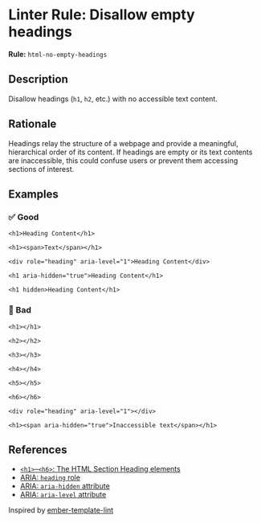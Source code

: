 # Linter Rule: Disallow empty headings

**Rule:** `html-no-empty-headings`

## Description

Disallow headings (`h1`, `h2`, etc.) with no accessible text content.

## Rationale

Headings relay the structure of a webpage and provide a meaningful, hierarchical order of its content. If headings are empty or its text contents are inaccessible, this could confuse users or prevent them accessing sections of interest.

## Examples

### ✅ Good

```erb
<h1>Heading Content</h1>

<h1><span>Text</span></h1>

<div role="heading" aria-level="1">Heading Content</div>

<h1 aria-hidden="true">Heading Content</h1>

<h1 hidden>Heading Content</h1>
```

### 🚫 Bad

```erb
<h1></h1>

<h2></h2>

<h3></h3>

<h4></h4>

<h5></h5>

<h6></h6>

<div role="heading" aria-level="1"></div>

<h1><span aria-hidden="true">Inaccessible text</span></h1>
```

## References

- [`<h1>`–`<h6>`: The HTML Section Heading elements](https://developer.mozilla.org/en-US/docs/Web/HTML/Reference/Elements/Heading_Elements)
- [ARIA: `heading` role](https://developer.mozilla.org/en-US/docs/Web/Accessibility/ARIA/Reference/Roles/heading_role)
- [ARIA: `aria-hidden` attribute](https://developer.mozilla.org/en-US/docs/Web/Accessibility/ARIA/Reference/Attributes/aria-hidden)
- [ARIA: `aria-level` attribute](https://developer.mozilla.org/en-US/docs/Web/Accessibility/ARIA/Reference/Attributes/aria-level)

Inspired by [ember-template-lint](https://github.com/ember-template-lint/ember-template-lint/blob/master/docs/rule/no-empty-headings.md)
